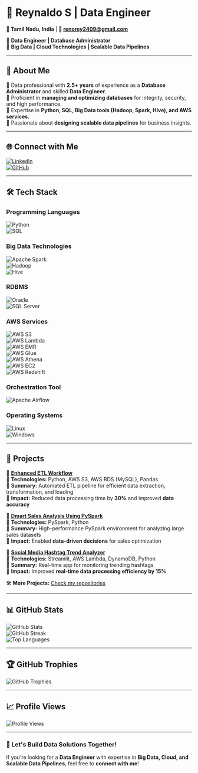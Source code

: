 # 🚀 **Reynaldo S** | **Data Engineer**
**📍 Tamil Nadu, India** | **📧 renorey2409@gmail.com**  

🔹 **Data Engineer | Database Administrator**  
🔹 **Big Data | Cloud Technologies | Scalable Data Pipelines**  

---

## 💫 **About Me**  
🔹 Data professional with **2.5+ years** of experience as a **Database Administrator** and skilled **Data Engineer**.  
🔹 Proficient in **managing and optimizing databases** for integrity, security, and high performance.  
🔹 Expertise in **Python, SQL, Big Data tools (Hadoop, Spark, Hive), and AWS services**.  
🔹 Passionate about **designing scalable data pipelines** for business insights.  

---

## 🌐 **Connect with Me**  
[![LinkedIn](https://img.shields.io/badge/LinkedIn-%230077B5.svg?style=for-the-badge&logo=linkedin&logoColor=white)](https://www.linkedin.com/in/reynaldo-s-b70513233)  
[![GitHub](https://img.shields.io/badge/GitHub-%2312100E.svg?style=for-the-badge&logo=github&logoColor=white)](https://github.com/Reynaldo-S)  

---

## 🛠 **Tech Stack**  
### **Programming Languages**  
![Python](https://img.shields.io/badge/Python-%2314354C.svg?style=for-the-badge&logo=python&logoColor=white)  
![SQL](https://img.shields.io/badge/SQL-%230074D9.svg?style=for-the-badge&logo=databricks&logoColor=white)  

### **Big Data Technologies**  
![Apache Spark](https://img.shields.io/badge/Apache%20Spark-%23E25A1C.svg?style=for-the-badge&logo=apachespark&logoColor=white)  
![Hadoop](https://img.shields.io/badge/Hadoop-%23F7DF1E.svg?style=for-the-badge&logo=apachehadoop&logoColor=black)  
![Hive](https://img.shields.io/badge/Hive-%23F5C800.svg?style=for-the-badge&logo=apachehive&logoColor=black)  

### **RDBMS**  
![Oracle](https://img.shields.io/badge/Oracle-%23F80000.svg?style=for-the-badge&logo=oracle&logoColor=white)  
![SQL Server](https://img.shields.io/badge/Microsoft%20SQL%20Server-%23CC2927.svg?style=for-the-badge&logo=microsoftsqlserver&logoColor=white)  

### **AWS Services**  
![AWS S3](https://img.shields.io/badge/S3-%23FF9900.svg?style=for-the-badge&logo=amazonaws&logoColor=white)  
![AWS Lambda](https://img.shields.io/badge/Lambda-%23FF9900.svg?style=for-the-badge&logo=awslambda&logoColor=white)  
![AWS EMR](https://img.shields.io/badge/EMR-%23FF9900.svg?style=for-the-badge&logo=aws&logoColor=white)  
![AWS Glue](https://img.shields.io/badge/Glue-%23FF9900.svg?style=for-the-badge&logo=aws&logoColor=white)  
![AWS Athena](https://img.shields.io/badge/Athena-%23FF9900.svg?style=for-the-badge&logo=aws&logoColor=white)  
![AWS EC2](https://img.shields.io/badge/EC2-%23FF9900.svg?style=for-the-badge&logo=aws&logoColor=white)  
![AWS Redshift](https://img.shields.io/badge/Redshift-%23FF9900.svg?style=for-the-badge&logo=aws&logoColor=white)  

### **Orchestration Tool**  
![Apache Airflow](https://img.shields.io/badge/Apache%20Airflow-%2300B4C4.svg?style=for-the-badge&logo=apacheairflow&logoColor=white)  

### **Operating Systems**  
![Linux](https://img.shields.io/badge/Linux-%23FCC624.svg?style=for-the-badge&logo=linux&logoColor=black)  
![Windows](https://img.shields.io/badge/Windows-%230078D6.svg?style=for-the-badge&logo=windows&logoColor=white)  

---

## 📂 **Projects**
🚀 **[Enhanced ETL Workflow](https://github.com/Reynaldo-S/your-project-repo-link)**  
🔹 **Technologies:** Python, AWS S3, AWS RDS (MySQL), Pandas  
🔹 **Summary:** Automated ETL pipeline for efficient data extraction, transformation, and loading  
🔹 **Impact:** Reduced data processing time by **30%** and improved **data accuracy**  

🚀 **[Dmart Sales Analysis Using PySpark](https://github.com/Reynaldo-S/your-project-repo-link)**  
🔹 **Technologies:** PySpark, Python  
🔹 **Summary:** High-performance PySpark environment for analyzing large sales datasets  
🔹 **Impact:** Enabled **data-driven decisions** for sales optimization  

🚀 **[Social Media Hashtag Trend Analyzer](https://github.com/Reynaldo-S/your-project-repo-link)**  
🔹 **Technologies:** Streamlit, AWS Lambda, DynamoDB, Python  
🔹 **Summary:** Real-time app for monitoring trending hashtags  
🔹 **Impact:** Improved **real-time data processing efficiency by 15%**  

🛠 **More Projects:** [Check my repositories](https://github.com/Reynaldo-S?tab=repositories)  

---

## 📊 **GitHub Stats**  
![GitHub Stats](https://github-readme-stats.vercel.app/api?username=Reynaldo-S&show_icons=true&theme=dark)  
![GitHub Streak](https://github-readme-streak-stats.herokuapp.com/?user=Reynaldo-S&theme=dark)  
![Top Languages](https://github-readme-stats.vercel.app/api/top-langs/?username=Reynaldo-S&layout=compact&theme=dark)  

---

## 🏆 **GitHub Trophies**  
![GitHub Trophies](https://github-profile-trophy.vercel.app/?username=Reynaldo-S&theme=radical&margin-w=4)  

---

## 📈 **Profile Views**  
![Profile Views](https://visitcount.itsvg.in/api?id=Reynaldo-S&label=Profile%20Views&color=6&icon=0)  

---

### 🚀 Let's Build Data Solutions Together!  
If you're looking for a **Data Engineer** with expertise in **Big Data, Cloud, and Scalable Data Pipelines**, feel free to **connect with me**!  

